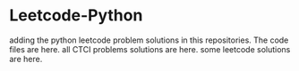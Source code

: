 # Leetcode-Python
adding the python leetcode problem solutions in this repositories. 
The code files are here.
all CTCI problems solutions are here.
some leetcode solutions are here.








